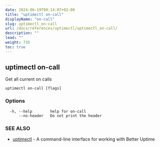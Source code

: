 ```yaml
---
date: 2024-06-19T09:14:07+02:00
title: "uptimectl on-call"
displayName: "on-call"
slug: uptimectl_on-call
url: /docs/references/uptimectl/uptimectl_on-call/
description: ""
lead: ""
weight: 735
toc: true
---
```

## uptimectl on-call

Get all current on calls

```
uptimectl on-call [flags]
```

### Options

```
  -h, --help        help for on-call
      --no-header   Do not print the header
```

### SEE ALSO

* [uptimectl](/docs/references/uptimectl/uptimectl/)	 - A command-line interface for working with Better Uptime

